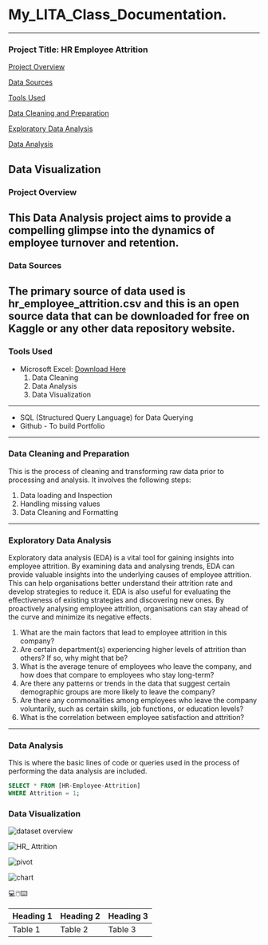 # My_LITA_Class_Documentation.
---
### Project Title: HR Employee Attrition
[Project Overview](#project-overview)

[Data Sources](#Data-Sources)

[Tools Used](#Tools-Used)

[Data Cleaning and Preparation](#Data-Cleaning-and-Preparation)

[Exploratory Data Analysis](#Exploratory-Data-Analysis)

[Data Analysis](#Data-Analysis)

Data Visualization
---
### Project Overview
This Data Analysis project aims to provide a compelling glimpse into the dynamics of employee turnover and retention.
---
### Data Sources
The primary source of data used is hr_employee_attrition.csv and this is an open source data that can be downloaded for free on Kaggle or any other data repository website.
---
### Tools Used
- Microsoft Excel: [Download Here](https://www.kaggle.com/datasets/pavansubhasht/ibm-hr-analytics-attrition-dataset)
  1. Data Cleaning
  2. Data Analysis
  3. Data Visualization
---  
- SQL (Structured Query Language) for Data Querying
- Github - To build Portfolio
---
### Data Cleaning and Preparation
This is the process of cleaning and transforming raw data prior to processing and analysis. It involves the following steps:
1. Data loading and Inspection
2. Handling missing values
3. Data Cleaning and Formatting
---
### Exploratory Data Analysis
Exploratory data analysis (EDA) is a vital tool for gaining insights into employee attrition. By examining data and analysing trends, EDA can provide valuable insights into the underlying causes of employee attrition. This can help organisations better understand their attrition rate and develop strategies to reduce it. EDA is also useful for evaluating the effectiveness of existing strategies and discovering new ones. By proactively analysing employee attrition, organisations can stay ahead of the curve and minimize its negative effects.
1. What are the main factors that lead to employee attrition in this company?
2. Are certain department(s) experiencing higher levels of attrition than others? If so, why might that be?
3. What is the average tenure of employees who leave the company, and how does that compare to employees who stay long-term?
4. Are there any patterns or trends in the data that suggest certain demographic groups are more likely to leave the company?
5. Are there any commonalities among employees who leave the company voluntarily, such as certain skills, job functions, or education levels?
6. What is the correlation between employee satisfaction and attrition?
---
### Data Analysis
This is where the basic lines of code or queries used in the process of performing the data analysis are included.

``` SQL
SELECT * FROM [HR-Employee-Attrition]
WHERE Attrition = 1;
```

### Data Visualization

![dataset overview](https://github.com/user-attachments/assets/dc8a975c-9dab-4516-b08c-181129558cbe)



![HR_ Attrition](https://github.com/user-attachments/assets/d961ba43-5492-4b08-9822-a95d912a58bc)



![pivot](https://github.com/user-attachments/assets/4d28bd22-5509-4dc6-8bc4-2c53462575c1)



![chart](https://github.com/user-attachments/assets/4c3b7d0e-c6e4-4433-809e-ddb839645639)


💻🖱️⌨️



|Heading 1|Heading 2|Heading 3|
|---------|---------|---------|
|Table 1|Table 2|Table 3|
